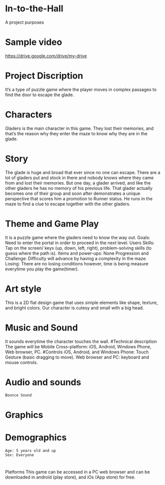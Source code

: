 # In-to-the-Hall
A project purposes
# Sample video
https://drive.google.com/drive/my-drive
# Project Discription
  It’s a type of puzzle game where the player moves in complex passages to find the door to escape the glade.
# Characters
  Gladers is the main character in this game. They lost their memories, and that’s the reason why they enter the maze to know why they are in the glade.
# Story
  The glade is huge and broad that ever since no one can escape. There are a lot of gladers put and stock in there and nobody knows where they came from and lost their memories. But one day, a glader arrived, and like the other gladers he has no memory of his previous life. That glader actually becomes one of their group and soon after demonstrates a unique perspective that scores him a promotion to Runner status. He runs in the maze to find a clue to escape together with the other gladers.
# Theme and Game Play
   It is a puzzle game where the gladers need to know the way out. 
    Goals: Need to enter the portal in order to proceed in the next level.
    Users Skills: Tap on the screen/ keys (up, down, left, right), problem-solving skills (to guess where the path is).
    Items and power-ups: None
    Progression and Challenge: Difficulty will advance by having a complexity in the maze.
    Losing: There are no losing conditions however, time is being measure everytime you play the game(timer).
 # Art style
  This is a 2D flat design game that uses simple elements like shape, texture, and bright colors. Our character is cutesy and small with a big head.
 # Music and Sound
  It sounds everytime the character touches the wall.
 #Technical description
  The game will be Mobile Cross-platform: iOS, Android, Windows Phone, Web browser, PC.
 #Controls
  iOS, Android, and Windows Phone: Touch Gesture (basic dragging to move). Web browser and PC: keyboard and mouse controls.
 # Audio and sounds
    Bounce Sound
 # Graphics
 
# Demographics
	Age: 5 years old and up
	Sex: Everyone
#
Platforms
	This game can be accessed in a PC web browser and can be downloaded in android (play store), and iOs (App store)  for free.

  


   

